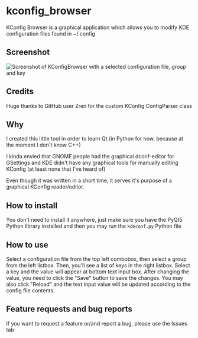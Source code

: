 # kconfig_browser
KConfig Browser is a graphical application which allows you to modify KDE configuration files found in ~/.config

## Screenshot
![Screenshot of KConfigBrowser with a selected configuration file, group and key][1]

## Credits
Huge thanks to GitHub user Zren for the custom KConfig ConfigParser class

## Why
I created this little tool in order to learn Qt (in Python for now, because at the moment I don't know C++)

I kinda envied that GNOME people had the graphical dconf-editor for GSettings and KDE didn't have any graphical tools for manually editing KConfig (at least none that I've heard of)

Even though it was written in a short time, it serves it's purpose of a graphical KConfig reader/editor.


## How to install
You don't need to install it anywhere, just make sure you have the PyQt5 Python library installed and then you may run the `kdeconf.py` Python file


## How to use
Select a configuration file from the top left combobox, then select a group from the left listbox. Then, you'll see a list of keys in the right listbox. Select a key and the value will appear at bottom text input box. After changing the value, you need to click the "Save" button to save the changes. You may also click "Reload" and the text input value will be updated according to the config file contents.


## Feature requests and bug reports
If you want to request a feature or/and report a bug, please use the Issues tab


[1]: https://i.imgur.com/3aIpCNo.png

